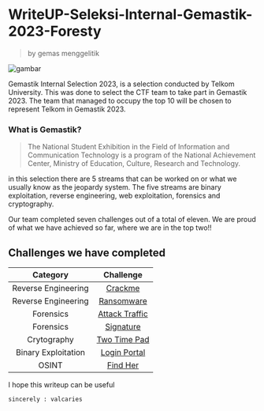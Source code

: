 # WriteUP-Seleksi-Internal-Gemastik-2023-Foresty
>by gemas menggelitik

![gambar](https://github.com/Valcar-ies/WriteUP-Seleksi-Internal-Gemastik-2023-Foresty/assets/84186470/ce118517-ab34-4423-b846-924d17f51b41)

Gemastik Internal Selection 2023, is a selection conducted by Telkom University. This was done to select the CTF team to take part in Gemastik 2023. The team that managed to occupy the top 10 will be chosen to represent Telkom in Gemastik 2023. 

### What is Gemastik?

>The National Student Exhibition in the Field of Information and Communication Technology is a program of the National Achievement Center, Ministry of Education, Culture, Research and Technology.

in this selection there are 5 streams that can be worked on or what we usually know as the jeopardy system. The five streams are binary exploitation, reverse engineering, web exploitation, forensics and cryptography.

Our team completed seven challenges out of a total of eleven.
We are proud of what we have achieved so far, where we are in the top two!!

## Challenges we have completed 

|Category|Challenge|
|:------:|:-------:|
|Reverse Engineering|[Crackme](https://github.com/Valcar-ies/WriteUP-Seleksi-Internal-Gemastik-2023-Foresty/tree/main/reverse%20engineering)|
|Reverse Engineering|[Ransomware]()|
|Forensics|[Attack Traffic]()|
|Forensics|[Signature]()|
|Crytography|[Two Time Pad]()|
|Binary Exploitation|[Login Portal]()|
|OSINT|[Find Her]()|

I hope this writeup can be useful
```
sincerely : valcaries
```
